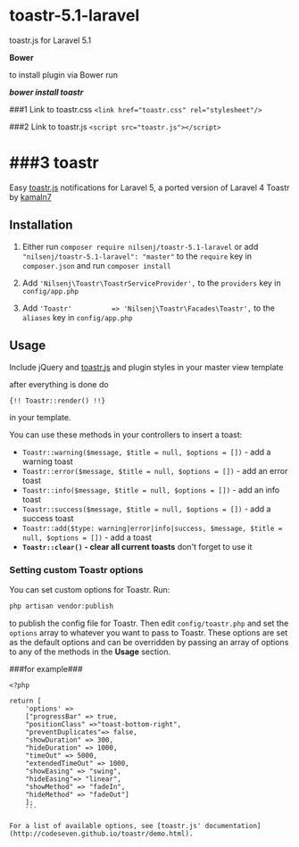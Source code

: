 # toastr-5.1-laravel
toastr.js for Laravel 5.1

**Bower**

to install plugin via Bower run

***bower install toastr***

###1
Link to toastr.css  ```<link href="toastr.css" rel="stylesheet"/>```

###2 
Link to toastr.js  ```<script src="toastr.js"></script>```


###3
toastr
======

Easy [toastr.js](https://github.com/CodeSeven/toastr) notifications for Laravel 5, a ported version of Laravel 4 Toastr by [kamaln7](https://github.com/kamaln7/toastr)

Installation
------------

1. Either run `composer require nilsenj/toastr-5.1-laravel` 
or add `"nilsenj/toastr-5.1-laravel": "master"` to the `require` key in `composer.json` and run `composer install`

2. Add `'Nilsenj\Toastr\ToastrServiceProvider',` to the `providers` key in `config/app.php`
3. Add `'Toastr'          => 'Nilsenj\Toastr\Facades\Toastr',` to the `aliases` key in `config/app.php`

Usage
-----

Include jQuery and [toastr.js](http://codeseven.github.io/toastr/) and plugin styles in your master view template  

after everything is done do
``` html
{!! Toastr::render() !!}
```
in your template.


You can use these methods in your controllers to insert a toast:
  - `Toastr::warning($message, $title = null, $options = [])` - add a warning toast
  - `Toastr::error($message, $title = null, $options = [])` - add an error toast
  - `Toastr::info($message, $title = null, $options = [])` - add an info toast
  - `Toastr::success($message, $title = null, $options = [])` - add a success toast
  - `Toastr::add($type: warning|error|info|success, $message, $title = null, $options = [])` - add a toast
  - **`Toastr::clear()` - clear all current toasts** don't forget to use it

### Setting custom Toastr options

You can set custom options for Toastr. Run:

``` php
php artisan vendor:publish
```

to publish the config file for Toastr. Then edit `config/toastr.php` and set the `options` array to whatever you want to pass to Toastr. These options are set as the default options and can be overridden by passing an array of options to any of the methods in the **Usage** section.

###for example###

```
<?php

return [
    'options' => 
    ["progressBar" => true,
    "positionClass" =>"toast-bottom-right",
    "preventDuplicates"=> false,
    "showDuration" => 300,
    "hideDuration" => 1000,
    "timeOut" => 5000,
    "extendedTimeOut" => 1000,
    "showEasing" => "swing",
    "hideEasing"=> "linear",
    "showMethod" => "fadeIn",
    "hideMethod" => "fadeOut"]
    ];
    ```

For a list of available options, see [toastr.js' documentation](http://codeseven.github.io/toastr/demo.html).